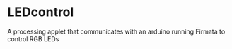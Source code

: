 # LEDcontrol
A processing applet that communicates with an arduino running Firmata to control RGB LEDs
